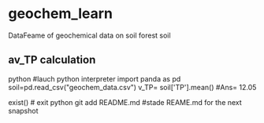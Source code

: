 # geochem_learn
DataFeame of geochemical data on soil forest soil

av_TP calculation
-----------------

python #lauch python interpreter
import panda as pd
soil=pd.read_csv("geochem_data.csv")
v_TP= soil['TP'].mean() #Ans= 12.05 

exist() # exit python
git add README.md #stade REAME.md for the next snapshot